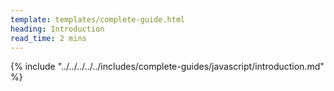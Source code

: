 ```yaml
---
template: templates/complete-guide.html
heading: Introduction
read_time: 2 mins
---
```


{% include "../../../../../includes/complete-guides/javascript/introduction.md" %}
